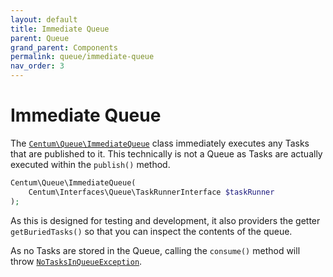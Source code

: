```yaml
---
layout: default
title: Immediate Queue
parent: Queue
grand_parent: Components
permalink: queue/immediate-queue
nav_order: 3
---
```




# Immediate Queue

The [`Centum\Queue\ImmediateQueue`](https://github.com/SidRoberts/centum/tree/development/src/Queue/ImmediateQueue.php) class immediately executes any Tasks that are published to it.
This technically is not a Queue as Tasks are actually executed within the `publish()` method.

```php
Centum\Queue\ImmediateQueue(
    Centum\Interfaces\Queue\TaskRunnerInterface $taskRunner
);
```

As this is designed for testing and development, it also providers the getter `getBuriedTasks()` so that you can inspect the contents of the queue.

As no Tasks are stored in the Queue, calling the `consume()` method will throw [`NoTasksInQueueException`](https://github.com/SidRoberts/centum/blob/development/src/Queue/Exception/NoTasksInQueueException.php).
